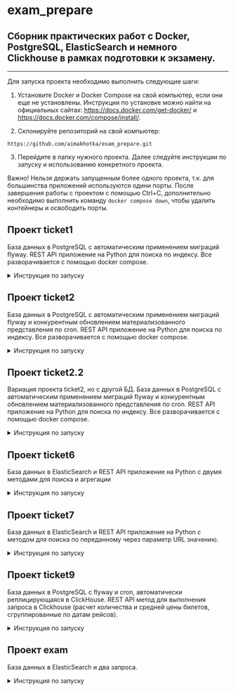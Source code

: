 # exam_prepare
## Сборник практических работ с Docker, PostgreSQL, ElasticSearch и немного Clickhouse в рамках подготовки к экзамену.

----------------

Для запуска проекта необходимо выполнить следующие шаги:

1. Установите Docker и Docker Compose на свой компьютер, если они еще не установлены. Инструкции по установке можно найти на официальных сайтах: https://docs.docker.com/get-docker/ и https://docs.docker.com/compose/install/.

2. Склонируйте репозиторий на свой компьютер:

```
https://github.com/aimakhotka/exam_prepare.git
```
3. Перейдите в папку нужного проекта. Далее следуйте инструкции по запуску и использованию конкретного проекта.

Важно! Нельзя держать запущенным более одного проекта, т.к. для большинства приложений используются одини порты. После завершения работы с проектом с помощью Ctrl+C, дополнительно необходимо выполнить команду `docker compose down`, чтобы удалить контейнеры и освободить порты.

## Проект ticket1

База данных в PostgreSQL с автоматическим применением миграций flyway. REST API приложение на Python для поиска по индексу. Все разворачивается с помощью docker compose.

<details>
<summary> Инструкция по запуску </summary>

4. Создайте файл `.env` в корневой директории проекта и заполните его переменными окружения в соответствии с вашей локальной конфигурацией. Пример заполнения файла `.env`:

```
DB_NAME=airline_tickets
DB_USER=postgres
DB_PASSWORD=postgres
DB_HOST=localhost
DB_PORT=5432
```
5. Запустите контейнеры с помощью docker-compose командой:
```
docker compose up
```
Для запуска в фоновом режиме используйте флаг -d.

6. Как проверить

Вот несколько тестовых запросов для проверки функциональности REST API метода /search:

    1. Поиск билетов из города "Moscow" в город "London":

    curl -v 'http://localhost:5000/search?city_from=Moscow&city_to=London'

    2. Поиск билетов из города "London" в город "New York":

    curl -v 'http://localhost:5000/search?city_from=London&city_to=New%20York'

    3. Поиск билетов из города "New York" в город "San Francisco":

    curl -v 'http://localhost:5000/search?city_from=New%20York&city_to=San%20Francisco'


Ожидаемый результат для каждого запроса: список билетов (в виде JSON-объекта), соответствующих заданным параметрам городов отправления и прибытия. Например, для первого запроса ожидается следующий результат:

```
[    {        
        "flight_id": 1,        
        "date": "2023-05-01",        
        "from_city": "Moscow",        
        "to_city": "London",        
        "ticket_id": 1,        
        "price": 1000,        
        "class": "economy",        
        "passenger_id": 1,        
        "full_name": "John Smith",        
        "birth_date": "1980-01-01"    
    },    
    {        
        "flight_id": 1,        
        "date": "2023-05-01",        
        "from_city": "Moscow",        
        "to_city": "London",        
        "ticket_id": 2,        
        "price": 2500,        
        "class": "business",        
        "passenger_id": 2,        
        "full_name": "Jane Smith",        
        "birth_date": "1985-02-15"    
    }
]
```

7. Для остановки контейнеров используйте команду:

```
docker compose down
```
</details>

## Проект ticket2

База данных в PostgreSQL с автоматическим применением миграций flyway и конкурентным обновлением материализованного представления по cron. REST API приложение на Python для поиска по индексу. Все разворачивается с помощью docker compose.

<details>
<summary> Инструкция по запуску </summary>

4. Создайте файл `.env` в корневой директории проекта и заполните его переменными окружения в соответствии с вашей локальной конфигурацией. Пример заполнения файла `.env`:

```
DB_NAME=airline_tickets
DB_USER=postgres
DB_PASSWORD=postgres
DB_HOST=postgres
DB_PORT=5432
POSTGRES_DB=airline_tickets
```

5. Запустите контейнеры с помощью docker-compose командой:
```
docker compose up
```

Для запуска в фоновом режиме используйте флаг -d.

6. Откройте веб-страницу http://localhost:5000/flights_tickets_passengers, чтобы получить материализованное представление, содержащее результат соединения по первичным/внешним ключам всех таблиц.
```
curl http://localhost:5000/flights_tickets_passengers
```

7. Для остановки и удаления контейнеров используйте команду:

```
docker compose down
```

</details>

## Проект ticket2.2

Вариация проекта ticket2, но с другой БД.
База данных в PostgreSQL с автоматическим применением миграций flyway и конкурентным обновлением материализованного представления по cron. REST API приложение на Python для поиска по индексу. Все разворачивается с помощью docker compose.

<details>
<summary> Инструкция по запуску </summary>

5. Запустите контейнеры с помощью docker-compose командой:
```
docker compose up
```
Для запуска в фоновом режиме используйте флаг -d.

6. Откройте веб-страницу http://localhost:5000/joined_data, чтобы получить материализованное представление, содержащее результат соединения по первичным/внешним ключам всех таблиц.
```
curl http://localhost:5000/joined_data
```

7. Для остановки контейнеров используйте команду:

```
docker compose down
```

</details>

## Проект ticket6

База данных в ElasticSearch и REST API приложение на Python с двумя методами для поиска и агрегации

<details>
<summary> Инструкция по запуску </summary>

4. Создайте файл `.env` в корневой директории проекта и заполните его переменными окружения в соответствии с вашей локальной конфигурацией. Пример заполнения файла `.env`:

```
APP_NAME=app
ES_HOST=elasticsearch
ES_PORT=9200
```

5. Запустите контейнеры с помощью docker-compose командой:
```
docker compose up
```
Для запуска в фоновом режиме используйте флаг -d.

6. Выполните запрос для создания индекса:

```
curl -X PUT "localhost:9200/products" -H 'Content-Type: application/json' -d'
{
  "mappings": {
    "properties": {
      "name": { "type": "keyword" },
      "price": { "type": "integer" },
      "manufacturer": {
        "properties": {
          "name": { "type": "keyword" },
          "founded": { "type": "date", "format": "yyyy-MM-dd" },
          "country": {
            "properties": {
              "name": { "type": "keyword" },
              "language": { "type": "keyword" }
            }
          }
        }
      }
    }
  }
}
'
```

7. Выполните запрос для добавления продуктов в индекс:
```
curl -H "Content-Type: application/json" -XPOST "localhost:9200/products/_bulk?pretty" --data-binary "@ticket6/json/add_products"
```
8. Откройте веб-страницу http://localhost:5000/products/by_country, чтобы получить расчет распределения количества и средней цены продуктов по странам.
```
curl http://localhost:5000/products/by_country
```
9. Откройте веб-страницу http://localhost:5000/products/price_distibution, чтобы получить расчет распределения количества продуктов по ценовым группам с интервалом 5000.
```
curl http://localhost:5000/products/price_distibution
```
10. Для остановки контейнеров используйте команду:

```
docker compose down
```

</details>

## Проект ticket7

База данных в ElasticSearch и REST API приложение на Python с методом для поиска по переданному через параметр URL значению.

<details>
<summary> Инструкция по запуску </summary>

4. Создайте файл `.env` в корневой директории проекта и заполните его переменными окружения в соответствии с вашей локальной конфигурацией. Пример заполнения файла `.env`:

```
APP_NAME=app
ES_HOST=elasticsearch
ES_PORT=9200
```

5. Запустите контейнеры с помощью docker-compose командой:
```
docker compose up
```
Для запуска в фоновом режиме используйте флаг -d.

6. Выполните запрос для создания индекса:

```
curl -X PUT "localhost:9200/tickets" -H 'Content-Type: application/json' -d'
{
  "settings": {
      "index": {
          "number_of_shards": 1,
          "number_of_replicas": 0
      },
      "analysis": {
          "filter": {
              "russian_stop": {
                  "type": "stop",
                  "stopwords": "_russian_"
              },
              "russian_stemmer": {
                  "type": "stemmer",
                  "language": "russian"
              },
              "my_synonym": {
                  "type": "synonym",
                  "synonyms": [
                      "эконом => econom",
                      "бизнес => buisness",
                      "лайт => light"
                  ]
              },
              "text_ngram_filter": {
                  "type": "edge_ngram",
                  "min_gram": 1,
                  "max_gram": 10
              }
          },
          "analyzer": {
              "text_ru_analyzer": {
                  "tokenizer": "standard",
                  "filter": [
                      "lowercase",
                      "russian_stop",
                      "russian_stemmer",
                      "my_synonym"
                  ]
              },
              "ngram_ru_analyzer": {
                  "type": "custom",
                  "tokenizer": "standard",
                  "filter": [
                      "lowercase",
                      "text_ngram_filter"
                  ]
              }
          }
      }
  },
  "mappings": {
      "properties": {
          "price": {
              "type": "scaled_float",
              "scaling_factor": 100
          },
          "grade": {
              "type": "text",
              "analyzer": "text_ru_analyzer"
          },
          "date": {
              "type": "date"
          },
          "departure": {
              "type": "text",
              "analyzer": "ngram_ru_analyzer"
          },
          "arrival": {
              "type": "text",
              "analyzer": "ngram_ru_analyzer"
          }
      }
  }
}'
```

7. Выполните запрос для добавления продуктов в индекс:
```
curl -H "Content-Type: application/json" -XPOST "localhost:9200/products/_bulk?pretty" --data-binary "@json/add_products"
```
Вместо `json/add_products` подставьте путь к данному файлу из текущей папки.

8. В Postman выполните GET запрос с указанием параметра arrival для частичного поиска билетов по городу прибытия. Например,
```
http://localhost:5000/elastic/city?arrival=Мос
```
Curl не поддерживает кириллицу, так что через него сделать запрос нельзя.

9. Для остановки контейнеров используйте команду:

```
docker compose down
```

</details>

## Проект ticket9

База данных в PostgreSQL с flyway и cron, автоматически реплицирующаяся в ClickHouse. REST API метод для выполнения запроса в Clickhouse (расчет количества и средней цены билетов, сгруппированные по датам рейсов).

<details>
<summary> Инструкция по запуску </summary>

4. Создайте файл `.env` в корневой директории проекта и заполните его переменными окружения в соответствии с вашей локальной конфигурацией. Пример заполнения файла `.env`:

```
DB_NAME=tickets
DB_USER=postgres
DB_PASSWORD=postgres
DB_HOST=postgres
DB_PORT=5432
POSTGRES_DB=tickets
```

5. Запустите контейнеры с помощью docker-compose командой:
```
docker compose up
```
Для запуска в фоновом режиме используйте флаг -d.

6. Выполните запрос к приложению, чтобы получить расчет распределения количества и средней цены билетов:
```
curl 'localhost:5000/tickets'
```
В clickhouse/querys есть еще примеры запросов в Clickhouse.

7. Для остановки контейнеров используйте команду:

```
docker compose down
```

</details>

## Проект exam

База данных в ElasticSearch и два запроса.

<details>
<summary> Инструкция по запуску </summary>

4. Создайте файл `.env` в корневой директории проекта и заполните его переменными окружения в соответствии с вашей локальной конфигурацией. Пример заполнения файла `.env`:

```
APP_NAME=app
ES_HOST=elasticsearch
ES_PORT=9200
```

5. Запустите контейнеры с помощью docker-compose командой:
```
docker compose up
```
Для запуска в фоновом режиме используйте флаг -d.

6. Выполните запрос для создания индекса:

```
curl -X PUT "localhost:9200/nalog" -H 'Content-Type: application/json' -d'
{
  "mappings": {
    "properties": {
      "name": { "type": "keyword" },
      "birth_date": { "type": "date", "format": "yyyy-MM-dd" },
      "dohod": { "type": "integer" },
      "city": { "type": "keyword" }
      }
    }
  }
'
```

7. Выполните запрос для добавления продуктов в индекс:
```
curl -H "Content-Type: application/json" -XPOST "localhost:9200/nalog/_bulk?pretty" --data-binary "@json/add_data"
```
Вместо `json/add_products` подставьте путь к данному файлу из текущей папки.

8. Выполните запрос в ElasticSeach, чтобы получить расчет распределения количества налогоплательщиков и их среднего дохода (например, с помощью Postman):
```
GET "http://localhost:9200/nalog/_search"

// Подсчет общего количества людей и их средний доход

{
  "size": 0,
  "aggregations": {
    "total_people": {
      "value_count": {
        "field": "name"
      }
    },
    "avg_dohod": {
      "avg": {
        "field": "dohod"
      }
    }
  }
}
```
Curl не поддерживает кириллицу, так что через него напрямую сделать запрос нельзя - вы будете получать пустой ответ.

9. Выполните запрос в ElasticSeach для распределения налогоплательщиков по группам дохода:
```
GET "http://localhost:9200/nalog/_search"

// Распределение количества людей не из Москвы и Санкт-Петербурга и от 25 до 30 лет по группам дохода

{
  "size": 0,
  "query": {
    "bool": {
    "must_not": [
        {
          "terms": {
            "city": [
              "Москва",
              "Санкт-Петербург"
            ]
          }
        }
      ],
    "must": {
        "range": {
        "birth_date": {
            "gte": "1993-01-01",
            "lt": "1998-01-01"
        }
        }
    }
    }
  },
  "aggs": {
    "dohod_range": {
      "range": {
        "field": "dohod",
        "ranges": [
          {
            "from": 0,
            "to": 5000
          },
          {
            "from": 5000,
            "to": 10000
          },
          {
            "from": 10000,
            "to": 15000
          },
          {
            "from": 15000,
            "to": 20000
          },
          {
            "from": 20000
          }
        ]
      }
    }
  }
}'
```

10. Для остановки контейнеров используйте команду:

```
docker compose down
```

</details>